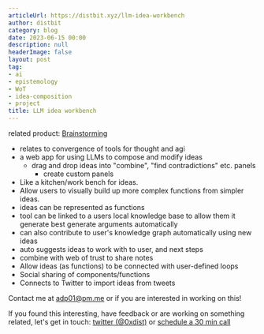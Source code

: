 ```yaml
---
articleUrl: https://distbit.xyz/llm-idea-workbench
author: distbit
category: blog
date: 2023-06-15 00:00
description: null
headerImage: false
layout: post
tag:
- ai
- epistemology
- WoT
- idea-composition
- project
title: LLM idea workbench
---
```





related product: [Brainstorming](https://fermat.ws/brainstorming) 

- relates to convergence of tools for thought and agi
- a web app for using LLMs to compose and modify ideas
	- drag and drop ideas into "combine", "find contradictions" etc. panels
		- create custom panels
- Like a kitchen/work bench for ideas.
- Allow users to visually build up more complex functions from simpler ideas.
- ideas can be represented as functions
- tool can be linked to a users local knowledge base to allow them it generate best generate arguments automatically
- can also contribute to user's knowledge graph automatically using new ideas
- auto suggests ideas to work with to user, and next steps
- combine with web of trust to share notes
- Allow ideas (as functions) to be connected with user-defined loops
- Social sharing of components/functions
- Connects to Twitter to import ideas from tweets

Contact me at adp01@pm.me or if you are interested in working on this!

If you found this interesting, have feedback or are working on something related, let's get in touch: [twitter (@0xdist)](https://twitter.com/0xdist) or [schedule a 30 min call](https://cal.com/distbit/30min)